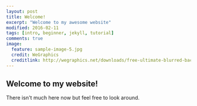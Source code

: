 ```yaml
---
layout: post
title: Welcome!
excerpt: "Welcome to my awesome website"
modified: 2016-02-11
tags: [intro, beginner, jekyll, tutorial]
comments: true
image:
  feature: sample-image-5.jpg
  credit: WeGraphics
  creditlink: http://wegraphics.net/downloads/free-ultimate-blurred-background-pack/
---
```


## Welcome to my website! 

There isn't much here now but feel free to look around.
